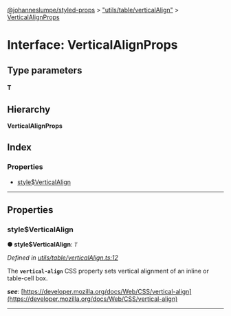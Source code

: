 [@johanneslumpe/styled-props](../README.md) > ["utils/table/verticalAlign"](../modules/_utils_table_verticalalign_.md) > [VerticalAlignProps](../interfaces/_utils_table_verticalalign_.verticalalignprops.md)

# Interface: VerticalAlignProps

## Type parameters
#### T 
## Hierarchy

**VerticalAlignProps**

## Index

### Properties

* [style$VerticalAlign](_utils_table_verticalalign_.verticalalignprops.md#style_verticalalign)

---

## Properties

<a id="style_verticalalign"></a>

###  style$VerticalAlign

**● style$VerticalAlign**: *`T`*

*Defined in [utils/table/verticalAlign.ts:12](https://github.com/johanneslumpe/styled-props/blob/8e709f1/src/utils/table/verticalAlign.ts#L12)*

The **`vertical-align`** CSS property sets vertical alignment of an inline or table-cell box.

*__see__*: [https://developer.mozilla.org/docs/Web/CSS/vertical-align](https://developer.mozilla.org/docs/Web/CSS/vertical-align)

___

